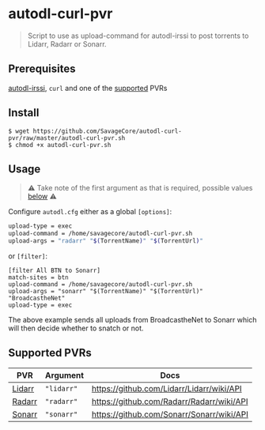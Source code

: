 # autodl-curl-pvr

> Script to use as upload-command for autodl-irssi to post torrents to Lidarr, Radarr or Sonarr.

## Prerequisites

[autodl-irssi](https://github.com/autodl-community), `curl` and one of the [supported](#supported-pvrs) PVRs

## Install

```
$ wget https://github.com/SavageCore/autodl-curl-pvr/raw/master/autodl-curl-pvr.sh
$ chmod +x autodl-curl-pvr.sh
```

## Usage

> ⚠️ Take note of the first argument as that is required, possible values [below](#supported-pvrs) ⚠️

Configure `autodl.cfg` either as a global `[options]`:

```bash
upload-type = exec
upload-command = /home/savagecore/autodl-curl-pvr.sh
upload-args = "radarr" "$(TorrentName)" "$(TorrentUrl)"
```

or `[filter]`:

```
[filter All BTN to Sonarr]
match-sites = btn
upload-command = /home/savagecore/autodl-curl-pvr.sh
upload-args = "sonarr" "$(TorrentName)" "$(TorrentUrl)" "BroadcastheNet"
upload-type = exec
```

The above example sends all uploads from BroadcastheNet to Sonarr which will then decide whether to snatch or not.

## Supported PVRs

| PVR                             | Argument   | Docs                                      |
| ------------------------------- | ---------- | ----------------------------------------- |
| [Lidarr](https://lidarr.audio/) | `"lidarr"` | https://github.com/Lidarr/Lidarr/wiki/API |
| [Radarr](https://radarr.video/) | `"radarr"` | https://github.com/Radarr/Radarr/wiki/API |
| [Sonarr](https://sonarr.tv/)    | `"sonarr"` | https://github.com/Sonarr/Sonarr/wiki/API |
